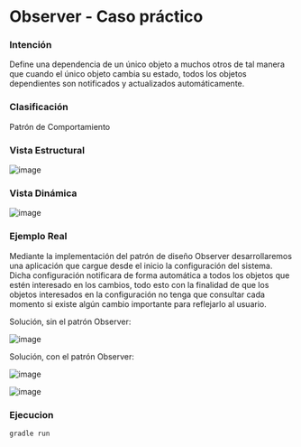 # Observer - Caso práctico

### Intención

Define una dependencia de un único objeto a muchos otros de tal manera que cuando el único objeto cambia su estado, todos los objetos dependientes son notificados y actualizados automáticamente.

### Clasificación

Patrón de Comportamiento

### Vista Estructural

![image](https://user-images.githubusercontent.com/55771796/173487617-9f08d216-8cc1-4897-ace9-eb721af093fc.png)

### Vista Dinámica

![image](https://user-images.githubusercontent.com/55771796/173487658-fec74e5e-f272-470f-9d4c-149f96722c6e.png)

### Ejemplo Real

Mediante la implementación del patrón de diseño Observer desarrollaremos una aplicación que cargue desde el inicio la configuración del sistema. Dicha configuración notificara de forma automática a todos los objetos que estén interesado en los cambios, todo esto con la finalidad de que los objetos interesados en la configuración no tenga que consultar cada momento si existe algún cambio importante para reflejarlo al usuario.

Solución, sin el patrón Observer:

![image](https://user-images.githubusercontent.com/55771796/174158849-5c7e6f6a-e5ac-41e0-ac54-cf0a18a02467.png)

Solución, con el patrón Observer:

![image](https://user-images.githubusercontent.com/55771796/173487730-02c4a10e-85d5-4ecf-84fa-365d004c0652.png)

![image](https://user-images.githubusercontent.com/55771796/174159309-57936642-668f-4cba-9b1d-970995585e32.png)

### Ejecucion

```
gradle run
```
